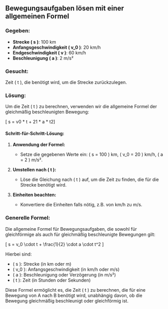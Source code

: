 ## Bewegungsaufgaben lösen mit einer allgemeinen Formel

### Gegeben:

- **Strecke \( s \)**: 100 km
- **Anfangsgeschwindigkeit \( v_0 \)**: 20 km/h
- **Endgeschwindigkeit \( v \)**: 60 km/h
- **Beschleunigung \( a \)**: 2 m/s²

### Gesucht:

Zeit \( t \), die benötigt wird, um die Strecke zurückzulegen.

### Lösung:

Um die Zeit \( t \) zu berechnen, verwenden wir die allgemeine Formel der gleichmäßig beschleunigten Bewegung:

\[ s = v0​ * t + 21 ​* a * t2]

#### Schritt-für-Schritt-Lösung:

1. **Anwendung der Formel:**
   - Setze die gegebenen Werte ein: \( s = 100 \) km, \( v_0 = 20 \) km/h, \( a = 2 \) m/s².

2. **Umstellen nach \( t \):**
   - Löse die Gleichung nach \( t \) auf, um die Zeit zu finden, die für die Strecke benötigt wird.

3. **Einheiten beachten:**
   - Konvertiere die Einheiten falls nötig, z.B. von km/h zu m/s.

### Generelle Formel:

Die allgemeine Formel für Bewegungsaufgaben, die sowohl für gleichförmige als auch für gleichmäßig beschleunigte Bewegungen gilt:

\[ s = v_0 \cdot t + \frac{1}{2} \cdot a \cdot t^2 \]

Hierbei sind:
- \( s \): Strecke (in km oder m)
- \( v_0 \): Anfangsgeschwindigkeit (in km/h oder m/s)
- \( a \): Beschleunigung oder Verzögerung (in m/s²)
- \( t \): Zeit (in Stunden oder Sekunden)

Diese Formel ermöglicht es, die Zeit \( t \) zu berechnen, die für eine Bewegung von A nach B benötigt wird, unabhängig davon, ob die Bewegung gleichmäßig beschleunigt oder gleichförmig ist.
